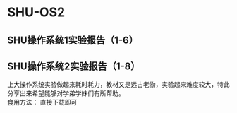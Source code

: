 # SHU-OS2
## SHU操作系统1实验报告（1-6）
## SHU操作系统2实验报告（1-8）

上大操作系统实验做起来耗时耗力，教材又是远古老物，实验起来难度较大，特此分享出来希望能够对学弟学妹们有所帮助。  
食用方法： 直接下载即可
